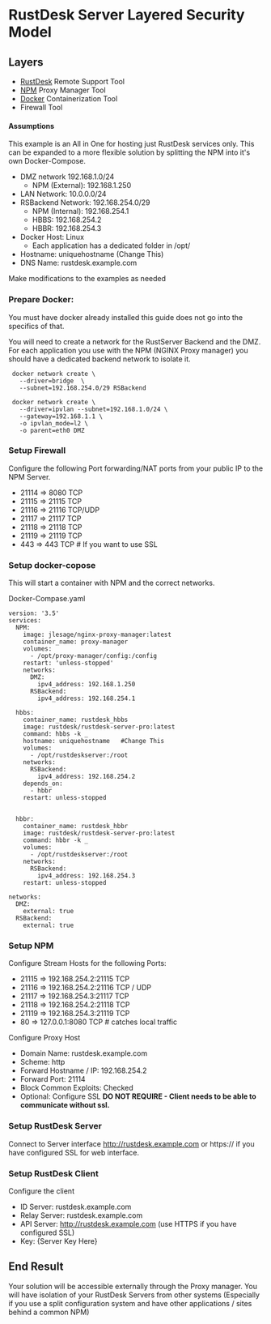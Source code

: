 # RustDesk Server Layered Security Model

## Layers
- [RustDesk](https://github.com/rustdesk/rustdesk) Remote Support Tool
- [NPM](https://nginxproxymanager.com/) Proxy Manager Tool
- [Docker](https://www.docker.com) Containerization Tool
- Firewall Tool 

#### Assumptions
This example is an All in One for hosting just RustDesk services only.  This can be expanded to a more flexible solution by splitting the NPM into it's own Docker-Compose.
- DMZ network  192.168.1.0/24
  - NPM (External): 192.168.1.250
- LAN Network: 10.0.0.0/24
- RSBackend Network: 192.168.254.0/29
  - NPM (Internal): 192.168.254.1
  - HBBS: 192.168.254.2
  - HBBR: 192.168.254.3
- Docker Host: Linux
  - Each application has a dedicated folder in /opt/
- Hostname: uniquehostname  (Change This)
- DNS Name: rustdesk.example.com

Make modifications to the examples as needed


### Prepare Docker:
You must have docker already installed this guide does not go into the specifics of that.

You will need to create a network for the RustServer Backend and the DMZ.
For each application you use with the NPM (NGINX Proxy manager) you should have a dedicated backend network to isolate it.

```
 docker network create \
   --driver=bridge  \
   --subnet=192.168.254.0/29 RSBackend
 
 docker network create \
   --driver=ipvlan --subnet=192.168.1.0/24 \
   --gateway=192.168.1.1 \
   -o ipvlan_mode=l2 \
   -o parent=eth0 DMZ
```

### Setup Firewall
Configure the following Port forwarding/NAT ports from your public IP to the NPM Server.
 - 21114 => 8080 TCP
 - 21115 => 21115 TCP
 - 21116 => 21116 TCP/UDP
 - 21117 => 21117 TCP
 - 21118 => 21118 TCP
 - 21119 => 21119 TCP
 - 443 => 443 TCP  # If you want to use SSL
 


### Setup docker-copose
This will start a container with NPM and the correct networks.

Docker-Compase.yaml 
```
version: '3.5'
services:
  NPM:
    image: jlesage/nginx-proxy-manager:latest
    container_name: proxy-manager
    volumes:
      - /opt/proxy-manager/config:/config
    restart: 'unless-stopped'
    networks:
      DMZ:
        ipv4_address: 192.168.1.250
      RSBackend:
        ipv4_address: 192.168.254.1

  hbbs:
    container_name: rustdesk_hbbs
    image: rustdesk/rustdesk-server-pro:latest
    command: hbbs -k _
    hostname: uniquehostname   #Change This
    volumes:
      - /opt/rustdeskserver:/root
    networks:
      RSBackend:
        ipv4_address: 192.168.254.2
    depends_on:
      - hbbr
    restart: unless-stopped


  hbbr:
    container_name: rustdesk_hbbr
    image: rustdesk/rustdesk-server-pro:latest
    command: hbbr -k _
    volumes:
      - /opt/rustdeskserver:/root
    networks:
      RSBackend:
        ipv4_address: 192.168.254.3
    restart: unless-stopped

networks:
  DMZ:
    external: true
  RSBackend:
    external: true
```

### Setup NPM
Configure Stream Hosts for the following Ports:
- 21115 => 192.168.254.2:21115 TCP
- 21116 => 192.168.254.2:21116 TCP / UDP
- 21117 => 192.168.254.3:21117 TCP
- 21118 => 192.168.254.2:21118 TCP
- 21119 => 192.168.254.3:21119 TCP
- 80 => 127.0.0.1:8080 TCP # catches local traffic

Configure Proxy Host
  - Domain Name: rustdesk.example.com
  - Scheme: http
  - Forward Hostname / IP: 192.168.254.2
  - Forward Port: 21114
  - Block Common Exploits: Checked
  - Optional: Configure SSL **DO NOT REQUIRE - Client needs to be able to communicate without ssl.**

### Setup RustDesk Server
Connect to Server interface  http://rustdesk.example.com  or https:// if you have configured SSL for web interface.

### Setup RustDesk Client
Configure the client 
- ID Server: rustdesk.example.com
- Relay Server: rustdesk.example.com
- API Server: http://rustdesk.example.com   (use HTTPS if you have configured SSL)
- Key: {Server Key Here}

## 

## End Result
Your solution will be accessible externally through the Proxy manager. You will have isolation of your RustDesk Servers from other systems (Especially if you use a split configuration system and have other applications / sites behind a common NPM)
